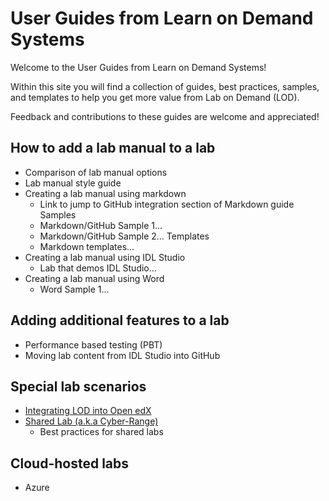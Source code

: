 # User Guides from Learn on Demand Systems

Welcome to the User Guides from Learn on Demand Systems!

Within this site you will find a collection of guides, best practices, samples, and templates to help you get more value from Lab on Demand (LOD).

Feedback and contributions to these guides are welcome and appreciated!

## How to add a lab manual to a lab
- Comparison of lab manual options
- Lab manual style guide
- Creating a lab manual using markdown
    - Link to jump to GitHub integration section of Markdown guide
    Samples
    - Markdown/GitHub Sample 1...
    - Markdown/GitHub Sample 2...
    Templates
    - Markdown templates...
- Creating a lab manual using IDL Studio
    - Lab that demos IDL Studio...
- Creating a lab manual using Word
    - Word Sample 1...

## Adding additional features to a lab
- Performance based testing (PBT)
- Moving lab content from IDL Studio into GitHub

## Special lab scenarios
- [Integrating LOD into Open edX](https://github.com/LearnOnDemandSystems/guides/blob/master/lti/lod-lti.md)
- [Shared Lab (a.k.a Cyber-Range)](https://github.com/LearnOnDemandSystems/guides/blob/master/sl/sharedlabs.md)
  - Best practices for shared labs

## Cloud-hosted labs
- Azure

<!--
TODO: Break up the following into smaller guides according to what is listed above.
1. [IDL Authoring Guide](https://github.com/LearnOnDemandSystems/guides/blob/master/idl/idlv3.md)
1. [GitHub Integration Guide](https://github.com/LearnOnDemandSystems/guides/blob/master/github-integration/github-integration.md)
-->
